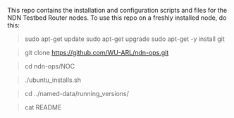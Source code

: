 
This repo contains the installation and configuration
scripts and files for the NDN Testbed Router nodes.
To use this repo on a freshly installed node, do this:

> sudo apt-get update
> sudo apt-get upgrade
> sudo apt-get -y install git

> git clone https://github.com/WU-ARL/ndn-ops.git

> cd ndn-ops/NOC

> ./ubuntu_installs.sh

> cd ../named-data/running_versions/

> cat README



